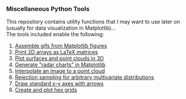 ### Miscellaneous Python Tools
This repository contains utility functions that I may want to use later on (usually for data visualization in Matplotlib)...  
The tools included enable the following:

1. [Assemble gifs from Matplotlib figures](gif/)
2. [Print 2D arrays as LaTeX matrices](matrix/)
3. [Plot surfaces and point clouds in 3D](plot3d/)
4. [Generate "radar charts" in Matplotlib](radar/)
5. [Interpolate an image to a point cloud](interpolate/)
6. [Rejection sampling for arbitrary multivariate distributions](sampling/)
7. [Draw standard x-y axes with arrows](axes/)
8. [Create and plot hex grids](hexgrid/)